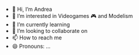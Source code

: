 - 👋 Hi, I’m Andrea
- 👀 I’m interested in Videogames 🎮 and Modelism
- 🌱 I’m currently learning
- 💞️ I’m looking to collaborate on
- 📫 How to reach me 
- 😄 Pronouns: ...


<!---
Andrea7701/Andrea7701 is a ✨ special ✨ repository because its `README.md` (this file) appears on your GitHub profile.
You can click the Preview link to take a look at your changes.
--->
